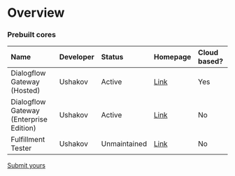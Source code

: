 # Overview

###  Prebuilt cores

| Name | Developer | Status | Homepage | Cloud based? |
| :--- | :--- | :--- | :--- | :--- |
| Dialogflow Gateway \(Hosted\) | Ushakov | Active | [Link](https://dialogflow.cloud.ushakov.co) | Yes |
| Dialogflow Gateway \(Enterprise Edition\) | Ushakov | Active | [Link](https://dialogflow.cloud.ushakov.co) | No |
| Fulfillment Tester | Ushakov | Unmaintained | [Link](https://github.com/mishushakov/dialogflow-fulfillment-tester) | No |

[Submit yours](https://github.com/Ushaflow/docs/pulls)


